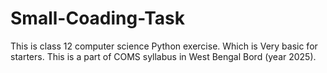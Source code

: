 # Small-Coading-Task
This is class 12 computer science Python exercise. Which is Very basic for starters. This is a part of COMS syllabus in West Bengal Bord (year 2025).
